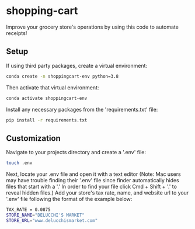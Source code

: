 # shopping-cart
Improve your grocery store's operations by using this code to automate receipts!

## Setup

If using third party packages, create a virtual environment:
```sh
conda create -n shoppingcart-env python=3.8
```
Then activate that virtual environment:
```sh
conda activate shoppingcart-env
```
Install any necessary packages from the 'requirements.txt' file:
```sh
pip install -r requirements.txt
```

## Customization

Navigate to your projects directory and create a '.env' file:
```sh
touch .env
```
Next, locate your .env file and open it with a text editor (Note: Mac users may have trouble finding their '.env' file since finder automatically hides files that start with a '.' In order to find your file click Cmd + Shift + '.' to reveal hidden files.)
Add your store's tax rate, name, and website url to your '.env' file following the format of the example below:

```sh
TAX_RATE = 0.0875
STORE_NAME="DELUCCHI'S MARKET"
STORE_URL="www.delucchismarket.com"
```
